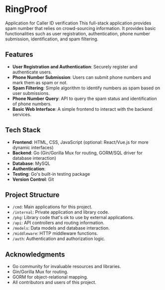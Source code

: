 # RingProof
Application for Caller ID verification
This full-stack application provides spam number that relies on crowd-sourcing information. It provides basic functionalities such as user registration, authentication, phone number submission, identification, and spam filtering.

## Features
- **User Registration and Authentication**: Securely register and authenticate users.
- **Phone Number Submission**: Users can submit phone numbers and mark them as spam or not.
- **Spam Filtering**: Simple algorithm to identify numbers as spam based on user submissions.
- **Phone Number Query**: API to query the spam status and identification of phone numbers.
- **Basic Web Interface**: A simple frontend to interact with the backend services.

## Tech Stack
- **Frontend**: HTML, CSS, JavaScript (optional: React/Vue.js for more dynamic interfaces)
- **Backend**: Go (Gin/Gorilla Mux for routing, GORM/SQL driver for database interaction)
- **Database**: MySQL
- **Authentication**:
- **Testing**: Go's built-in testing package
- **Version Control**: Git


## Project Structure

- `/cmd`: Main applications for this project.
- `/internal`: Private application and library code.
- `/pkg`: Library code that's ok to use by external applications.
- `/api`: API controllers and routing information.
- `/models`: Data models and database interaction.
- `/middleware`: HTTP middleware functions.
- `/auth`: Authentication and authorization logic.

## Acknowledgments

- Go community for invaluable resources and libraries.
- Gin/Gorilla Mux for routing.
- GORM for object-relational mapping.
- All contributors and users of this project.

